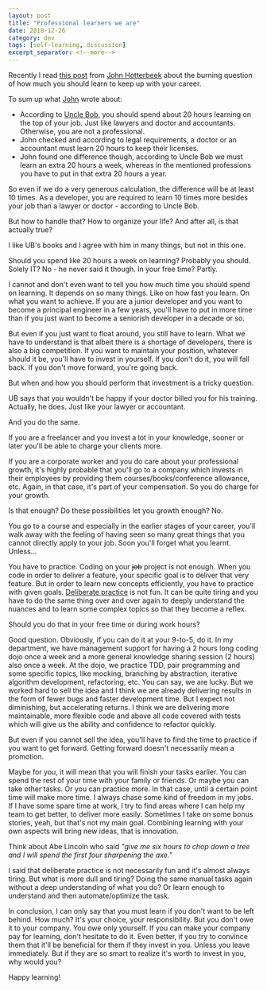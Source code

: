 ```yaml
---
layout: post
title: "Professional learners we are"
date: 2018-12-26
category: dev
tags: [self-learning, discussion]
excerpt_separator: <!--more-->
---
```

Recently I read [this post](https://dev.to/jhotterbeekx/keep-learning-should-you-invest-your-own-time-22l) from [John Hotterbeek](https://dev.to/jhotterbeekx) about the burning question of how much you should learn to keep up with your career.
<!--more-->

To sum up what [John](https://dev.to/jhotterbeekx) wrote about:
- According to [Uncle Bob](https://twitter.com/unclebobmartin), you should spend about 20 hours learning on the top of your job. Just like lawyers and doctor and accountants. Otherwise, you are not a professional.
- John checked and according to legal requirements, a doctor or an accountant must learn 20 hours to keep their licenses.
- John found one difference though, according to Uncle Bob we must learn an extra 20 hours a week, whereas in the mentioned professions you have to put in that extra 20 hours a year.

So even if we do a very generous calculation, the difference will be at least 10 times. As a developer, you are required to learn 10 times more besides your job than a lawyer or doctor - according to Uncle Bob.

But how to handle that? How to organize your life? And after all, is that actually true?

I like UB's books and I agree with him in many things, but not in this one.

Should you spend like 20 hours a week on learning? Probably you should. Solely IT? No - he never said it though. In your free time? Partly.

I cannot and don't even want to tell you how much time you should spend on learning. It depends on so many things. Like on how fast you learn. On what you want to achieve. If you are a junior developer and you want to become a principal engineer in a few years, you'll have to put in more time than if you just want to become a seniorish developer in a decade or so.

But even if you just want to float around, you still have to learn. What we have to understand is that albeit there is a shortage of developers, there is also a big competition. If you want to maintain your position, whatever should it be, you'll have to invest in yourself. If you don't do it, you will fall back. If you don't move forward, you're going back. 

But when and how you should perform that investment is a tricky question.

UB says that you wouldn't be happy if your doctor billed you for his training. Actually, he does. Just like your lawyer or accountant.

And you do the same.

If you are a freelancer and you invest a lot in your knowledge, sooner or later you'll be able to charge your clients more.

If you are a corporate worker and you do care about your professional growth, it's highly probable that you'll go to a company which invests in their employees by providing them courses/books/conference allowance, etc. Again, in that case, it's part of your compensation. So you do charge for your growth.

Is that enough? Do these possibilities let you growth enough? No.

You go to a course and especially in the earlier stages of your career, you'll walk away with the feeling of having seen so many great things that you cannot directly apply to your job. Soon you'll forget what you learnt. Unless...

You have to practice. Coding on your ~~job~~ project is not enough. When you code in order to deliver a feature, your specific goal is to deliver that very feature. But in order to learn new concepts efficiently, you have to practice with given goals. [Deliberate practice](https://jamesclear.com/deliberate-practice-theory) is not fun. It can be quite tiring and you have to do the same thing over and over again to deeply understand the nuances and to learn some complex topics so that they become a reflex.

Should you do that in your free time or during work hours?

Good question. Obviously, if you can do it at your 9-to-5, do it. In my department, we have management support for having a 2 hours long coding dojo once a week and a more general knowledge sharing session (2 hours) also once a week. At the dojo, we practice TDD, pair programming and some specific topics, like mocking, branching by abstraction, iterative algorithm development, refactoring, etc. You can say, we are lucky. But we worked hard to sell the idea and I think we are already delivering results in the form of fewer bugs and faster development time. But I expect not diminishing, but accelerating returns. I think we are delivering more maintainable, more flexible code and above all code covered with tests which will give us the ability and confidence to refactor quickly.

But even if you cannot sell the idea, you'll have to find the time to practice if you want to get forward. Getting forward doesn't necessarily mean a promotion.

Maybe for you, it will mean that you will finish your tasks earlier. You can spend the rest of your time with your family or friends. Or maybe you can take other tasks. Or you can practice more. In that case, until a certain point time will make more time. I always chase some kind of freedom in my jobs. If I have some spare time at work, I try to find areas where I can help my team to get better, to deliver more easily. Sometimes I take on some bonus stories, yeah, but that's not my main goal. Combining learning with your own aspects will bring new ideas, that is innovation.

Think about Abe Lincoln who said _"give me six hours to chop down a tree and I will spend the first four sharpening the axe."_

I said that deliberate practice is not necessarily fun and it's almost always tiring. But what is more dull and tiring? Doing the same manual tasks again without a deep understanding of what you do? Or learn enough to understand and then automate/optimize the task.

In conclusion, I can only say that you must learn if you don't want to be left behind. How much? It's your choice, your responsibility. But you don't owe it to your company. You owe only yourself. If you can make your company pay for learning, don't hesitate to do it. Even better, if you try to convince them that it'll be beneficial for them if they invest in you. Unless you leave immediately. But if they are so smart to realize it's worth to invest in you, why would you?

Happy learning!